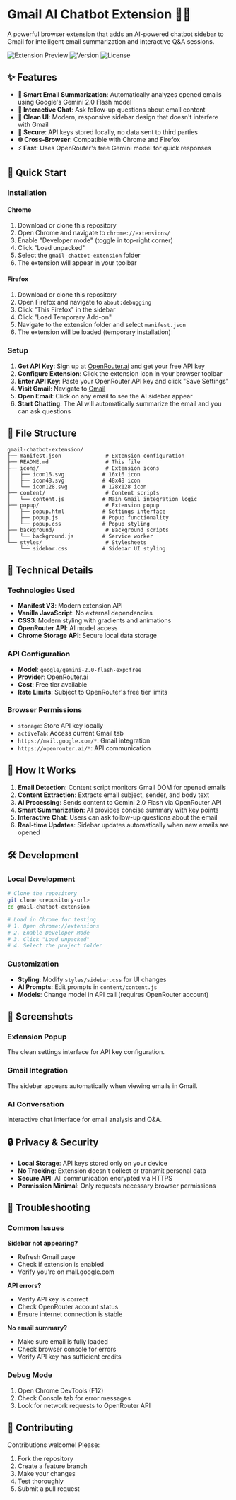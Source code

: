# Gmail AI Chatbot Extension 🤖📧

A powerful browser extension that adds an AI-powered chatbot sidebar to Gmail for intelligent email summarization and interactive Q&A sessions.

![Extension Preview](https://img.shields.io/badge/Browser-Chrome%20%7C%20Firefox-blue) ![Version](https://img.shields.io/badge/Version-1.0.0-green) ![License](https://img.shields.io/badge/License-MIT-yellow)

## ✨ Features

- **🤖 Smart Email Summarization**: Automatically analyzes opened emails using Google's Gemini 2.0 Flash model
- **💬 Interactive Chat**: Ask follow-up questions about email content
- **🎨 Clean UI**: Modern, responsive sidebar design that doesn't interfere with Gmail
- **🔐 Secure**: API keys stored locally, no data sent to third parties
- **🌐 Cross-Browser**: Compatible with Chrome and Firefox
- **⚡ Fast**: Uses OpenRouter's free Gemini model for quick responses

## 🚀 Quick Start

### Installation

#### Chrome
1. Download or clone this repository
2. Open Chrome and navigate to `chrome://extensions/`
3. Enable "Developer mode" (toggle in top-right corner)
4. Click "Load unpacked"
5. Select the `gmail-chatbot-extension` folder
6. The extension will appear in your toolbar

#### Firefox
1. Download or clone this repository
2. Open Firefox and navigate to `about:debugging`
3. Click "This Firefox" in the sidebar
4. Click "Load Temporary Add-on"
5. Navigate to the extension folder and select `manifest.json`
6. The extension will be loaded (temporary installation)

### Setup

1. **Get API Key**: Sign up at [OpenRouter.ai](https://openrouter.ai) and get your free API key
2. **Configure Extension**: Click the extension icon in your browser toolbar
3. **Enter API Key**: Paste your OpenRouter API key and click "Save Settings"
4. **Visit Gmail**: Navigate to [Gmail](https://mail.google.com)
5. **Open Email**: Click on any email to see the AI sidebar appear
6. **Start Chatting**: The AI will automatically summarize the email and you can ask questions

## 📁 File Structure

```
gmail-chatbot-extension/
├── manifest.json              # Extension configuration
├── README.md                  # This file
├── icons/                     # Extension icons
│   ├── icon16.svg            # 16x16 icon
│   ├── icon48.svg            # 48x48 icon
│   └── icon128.svg           # 128x128 icon
├── content/                   # Content scripts
│   └── content.js            # Main Gmail integration logic
├── popup/                     # Extension popup
│   ├── popup.html            # Settings interface
│   ├── popup.js              # Popup functionality
│   └── popup.css             # Popup styling
├── background/                # Background scripts
│   └── background.js         # Service worker
└── styles/                    # Stylesheets
    └── sidebar.css           # Sidebar UI styling
```

## 🔧 Technical Details

### Technologies Used
- **Manifest V3**: Modern extension API
- **Vanilla JavaScript**: No external dependencies
- **CSS3**: Modern styling with gradients and animations
- **OpenRouter API**: AI model access
- **Chrome Storage API**: Secure local data storage

### API Configuration
- **Model**: `google/gemini-2.0-flash-exp:free`
- **Provider**: OpenRouter.ai
- **Cost**: Free tier available
- **Rate Limits**: Subject to OpenRouter's free tier limits

### Browser Permissions
- `storage`: Store API key locally
- `activeTab`: Access current Gmail tab
- `https://mail.google.com/*`: Gmail integration
- `https://openrouter.ai/*`: API communication

## 🎯 How It Works

1. **Email Detection**: Content script monitors Gmail DOM for opened emails
2. **Content Extraction**: Extracts email subject, sender, and body text
3. **AI Processing**: Sends content to Gemini 2.0 Flash via OpenRouter API
4. **Smart Summarization**: AI provides concise summary with key points
5. **Interactive Chat**: Users can ask follow-up questions about the email
6. **Real-time Updates**: Sidebar updates automatically when new emails are opened

## 🛠️ Development

### Local Development
```bash
# Clone the repository
git clone <repository-url>
cd gmail-chatbot-extension

# Load in Chrome for testing
# 1. Open chrome://extensions
# 2. Enable Developer Mode
# 3. Click "Load unpacked"
# 4. Select the project folder
```

### Customization
- **Styling**: Modify `styles/sidebar.css` for UI changes
- **AI Prompts**: Edit prompts in `content/content.js`
- **Models**: Change model in API call (requires OpenRouter account)

## 📸 Screenshots

### Extension Popup
The clean settings interface for API key configuration.

### Gmail Integration
The sidebar appears automatically when viewing emails in Gmail.

### AI Conversation
Interactive chat interface for email analysis and Q&A.

## 🔒 Privacy & Security

- **Local Storage**: API keys stored only on your device
- **No Tracking**: Extension doesn't collect or transmit personal data
- **Secure API**: All communication encrypted via HTTPS
- **Permission Minimal**: Only requests necessary browser permissions

## 🐛 Troubleshooting

### Common Issues

**Sidebar not appearing?**
- Refresh Gmail page
- Check if extension is enabled
- Verify you're on mail.google.com

**API errors?**
- Verify API key is correct
- Check OpenRouter account status
- Ensure internet connection is stable

**No email summary?**
- Make sure email is fully loaded
- Check browser console for errors
- Verify API key has sufficient credits

### Debug Mode
1. Open Chrome DevTools (F12)
2. Check Console tab for error messages
3. Look for network requests to OpenRouter API

## 🤝 Contributing

Contributions welcome! Please:

1. Fork the repository
2. Create a feature branch
3. Make your changes
4. Test thoroughly
5. Submit a pull request
